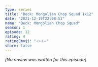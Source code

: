 ```yaml
---
type: series
title: "Beck: Mongolian Chop Squad 1x12"
date: "2021-12-19T22:08:52"
name: "Beck: Mongolian Chop Squad"
season: 1
episode: 12
rating: 4
ratingEmoji: "⭐️⭐️⭐️⭐️"
share: false
---
```


*[No review was written for this episode]*
